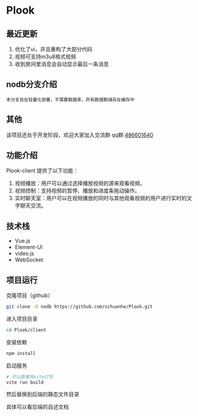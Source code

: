 # Plook


## 最近更新

1. 优化了ui，并且重构了大部分代码
2. 视频可支持m3u8格式视频
3. 收到房间里消息会自动显示最后一条消息


## nodb分支介绍

    本分支旨在轻量化部署，不需要数据库，所有数据都储存在缓存中

## 其他

该项目还处于开发阶段，欢迎大家加入交流群
qq群:[486601640](https://jq.qq.com/?_wv=1027&k=kSkx46a7)

## 功能介绍

Plook-client 提供了以下功能：

1. 视频播放：用户可以通过选择播放视频的源来观看视频。
2. 视频控制：支持视频的暂停、播放和进度条拖动操作。
3. 实时聊天室：用户可以在视频播放的同时与其他观看视频的用户进行实时的文字聊天交流。



## 技术栈

- Vue.js
- Element-UI
- video.js
- WebSocket

## 项目运行

克隆项目（github）

```bash
git clone -b nodb https://github.com/schuanhe/Plook.git
```


进入项目目录

```bash
cd Plook/client
```

安装依赖

```bash
npm install
```

启动服务

```bash
# 可以直接用vite打包
vite run build 
```

然后替换到后端的静态文件目录

具体可以看后端的自述文档

